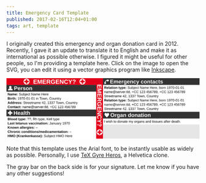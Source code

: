 ```yaml
---
title: Emergency Card Template
published: 2017-02-16T12:04+01:00
tags: art, template
---
```


I originally created this emergency and organ donation card in 2012. Recently, I gave it an update to translate it to English and make it as international as possible otherwise. I figured it might be useful for other people, so I'm providing a template here. Click on the image to open the SVG, you can edit it using a vector graphics program like [Inkscape](https://inkscape.org).

[![Emergency Card Template](emergency-card.svg)](emergency-card.svg)

Note that this template uses the Arial font, to be instantly usable as widely as possible. Personally, I use [TeX Gyre Heros](http://www.gust.org.pl/projects/e-foundry/tex-gyre/heros), a Helvetica clone.

The gray bar on the back side is for your signature. Let me know if you have any other suggestions!
